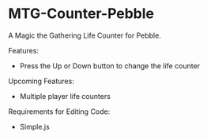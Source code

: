 MTG-Counter-Pebble
==================

A Magic the Gathering Life Counter for Pebble.

Features: 
- Press the Up or Down button to change the life counter

Upcoming Features: 
- Multiple player life counters

Requirements for Editing Code: 
- Simple.js

